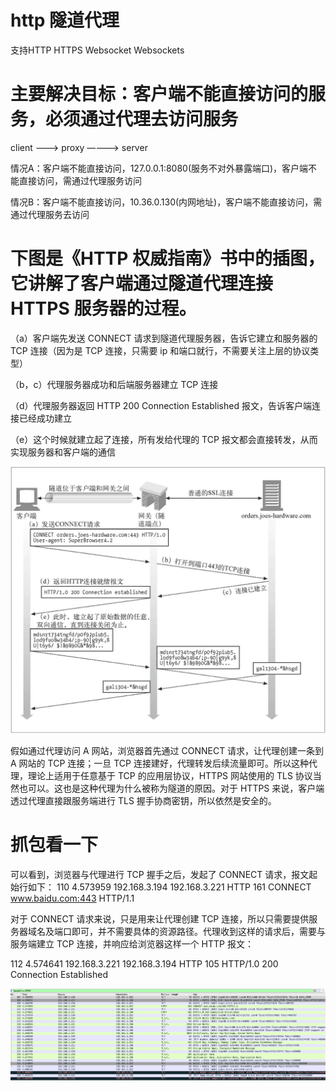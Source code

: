 # http 隧道代理
支持HTTP HTTPS Websocket Websockets

# 主要解决目标：客户端不能直接访问的服务，必须通过代理去访问服务

client ---> proxy ————> server

情况A：客户端不能直接访问，127.0.0.1:8080(服务不对外暴露端口)，客户端不能直接访问，需通过代理服务访问

情况B：客户端不能直接访问，10.36.0.130(内网地址)，客户端不能直接访问，需通过代理服务去访问


# 下图是《HTTP 权威指南》书中的插图，它讲解了客户端通过隧道代理连接 HTTPS 服务器的过程。

（a）客户端先发送 CONNECT 请求到隧道代理服务器，告诉它建立和服务器的 TCP 连接（因为是 TCP 连接，只需要 ip 和端口就行，不需要关注上层的协议类型）

（b，c）代理服务器成功和后端服务器建立 TCP 连接

（d）代理服务器返回 HTTP 200 Connection Established 报文，告诉客户端连接已经成功建立

（e）这个时候就建立起了连接，所有发给代理的 TCP 报文都会直接转发，从而实现服务器和客户端的通信


![Alt text](image.png)

假如通过代理访问 A 网站，浏览器首先通过 CONNECT 请求，让代理创建一条到 A 网站的 TCP 连接；一旦 TCP 连接建好，代理转发后续流量即可。所以这种代理，理论上适用于任意基于 TCP 的应用层协议，HTTPS 网站使用的 TLS 协议当然也可以。这也是这种代理为什么被称为隧道的原因。对于 HTTPS 来说，客户端透过代理直接跟服务端进行 TLS 握手协商密钥，所以依然是安全的。


# 抓包看一下

可以看到，浏览器与代理进行 TCP 握手之后，发起了 CONNECT 请求，报文起始行如下：
110	4.573959	192.168.3.194	192.168.3.221	HTTP	161	CONNECT www.baidu.com:443 HTTP/1.1 

对于 CONNECT 请求来说，只是用来让代理创建 TCP 连接，所以只需要提供服务器域名及端口即可，并不需要具体的资源路径。代理收到这样的请求后，需要与服务端建立 TCP 连接，并响应给浏览器这样一个 HTTP 报文：

112	4.574641	192.168.3.221	192.168.3.194	HTTP	105	HTTP/1.0 200 Connection Established 

![Alt text](image-1.png)